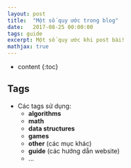 ```yaml
---
layout: post
title:  "Một số quy ước trong blog"
date:   2017-08-25 00:00:00
tags: guide
excerpt: Một số quy ước khi post bài!
mathjax: true
---
```


* content 
{:toc}

## Tags

* Các tags sử dụng:
	* **algorithms**
	* **math**
	* **data structures**
	* **games**
	* **other** (các mục khác)
	* **guide** (các hướng dẫn website)
	* ...

## 
